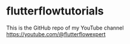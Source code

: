 # flutterflowtutorials

This is the GitHub repo of my YouTube channel https://youtube.com/@flutterflowexpert
